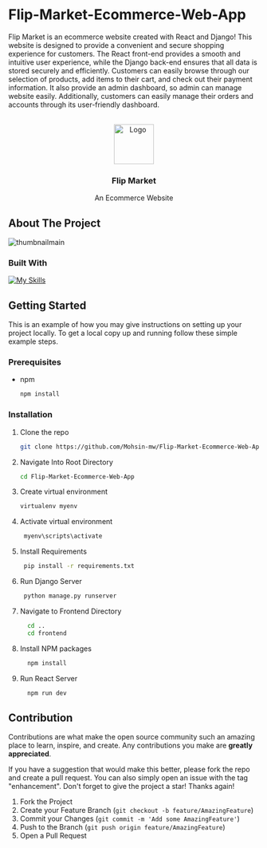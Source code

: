 # Flip-Market-Ecommerce-Web-App
Flip Market is an ecommerce website created with React and Django! This website is designed to provide a convenient and secure shopping experience for customers. The React front-end provides a smooth and intuitive user experience, while the Django back-end ensures that all data is stored securely and efficiently. Customers can easily browse through our selection of products, add items to their cart, and check out their payment information. It also provide an admin dashboard, so admin can manage website easily. Additionally, customers can easily manage their orders and accounts through its user-friendly dashboard. 

<a name="readme-top"></a>


<!-- PROJECT LOGO -->
<br />
<div align="center">
  <a href="https://github.com/Mohsin-mw/Flip-Market-Ecommerce-Web-App/repo_name">
    <img src="https://github.com/Mohsin-mw/Flip-Market-Ecommerce-Web-App/assets/122507740/eca752f4-c729-42f9-a9ab-9c9962552e1f" alt="Logo" width="80" height="80">
  </a>

<h3 align="center">Flip Market</h3>

  <p align="center">
    An Ecommerce Website
    <br />
    
  
  </p>
</div>


<!-- ABOUT THE PROJECT -->
## About The Project
![thumbnailmain](https://github.com/Mohsin-mw/Flip-Market-Ecommerce-Web-App/assets/122507740/30bd5541-6a8a-4f7a-b262-ac993386c005)



### Built With
[![My Skills](https://skillicons.dev/icons?i=react,django,bootstrap)](https://skillicons.dev)




<!-- GETTING STARTED -->
## Getting Started

This is an example of how you may give instructions on setting up your project locally.
To get a local copy up and running follow these simple example steps.

### Prerequisites

* npm
  ```sh
  npm install 
  ```

### Installation

1. Clone the repo
   ```sh
   git clone https://github.com/Mohsin-mw/Flip-Market-Ecommerce-Web-App
   ```
2. Navigate Into Root Directory
   ```sh
   cd Flip-Market-Ecommerce-Web-App
   ```
 
3. Create virtual environment
   ```sh
   virtualenv myenv
   ```
 
4. Activate virtual environment
   ```sh
    myenv\scripts\activate
   ```
5. Install Requirements
   ```sh
    pip install -r requirements.txt
   ```
5. Run Django Server
   ```sh
    python manage.py runserver
   ```

5. Navigate to Frontend Directory
   ```sh
     cd .. 
     cd frontend
   ```
   
6. Install NPM packages
   ```sh
     npm install
   ```
4. Run React Server
   ```js
     npm run dev
   ```


<!-- CONTRIBUTING -->
## Contribution

Contributions are what make the open source community such an amazing place to learn, inspire, and create. Any contributions you make are **greatly appreciated**.

If you have a suggestion that would make this better, please fork the repo and create a pull request. You can also simply open an issue with the tag "enhancement".
Don't forget to give the project a star! Thanks again!

1. Fork the Project
2. Create your Feature Branch (`git checkout -b feature/AmazingFeature`)
3. Commit your Changes (`git commit -m 'Add some AmazingFeature'`)
4. Push to the Branch (`git push origin feature/AmazingFeature`)
5. Open a Pull Request
